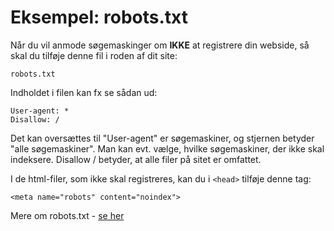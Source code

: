# Eksempel: robots.txt

Når du vil anmode søgemaskinger om **IKKE** at registrere din webside, så skal du tilføje denne fil i roden af dit site:

`robots.txt`

Indholdet i filen kan fx se sådan ud:

~~~~
User-agent: *
Disallow: / 
~~~~

Det kan oversættes til "User-agent" er søgemaskiner, og stjernen betyder "alle søgemaskiner". Man kan evt. vælge, hvilke søgemaskiner, der ikke skal indeksere. Disallow / betyder, at alle filer på sitet er omfattet.


I de html-filer, som ikke skal registreres, kan du i `<head>` tilføje denne tag:

~~~~
<meta name="robots" content="noindex">
~~~~

Mere om robots.txt - [se her](https://www.wikihow.com/Block-Search-Engines)
